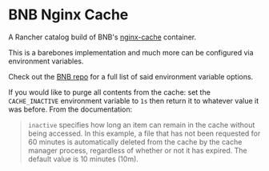 # BNB Nginx Cache

A Rancher catalog build of BNB's [nginx-cache](https://github.com/brandnewbox/nginx-cache) container.

This is a barebones implementation and much more can be configured via environment variables.

Check out the [BNB repo](https://github.com/brandnewbox/nginx-cache) for a full list of said environment variable options.

If you would like to purge all contents from the cache: set the `CACHE_INACTIVE` environment variable to `1s` then return it to whatever value it was before. From the documentation:

> `inactive` specifies how long an item can remain in the cache without being accessed. In this example, a file that has not been requested for 60 minutes is automatically deleted from the cache by the cache manager process, regardless of whether or not it has expired. The default value is 10 minutes (10m).
